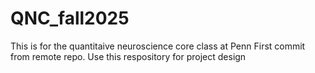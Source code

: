 # QNC_fall2025
This is for the quantitaive neuroscience core class at Penn
First commit from remote repo.
Use this respository for project design
